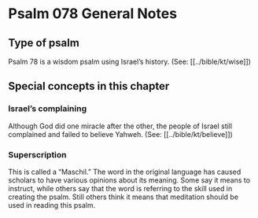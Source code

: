 # Psalm 078 General Notes
## Type of psalm

Psalm 78 is a wisdom psalm using Israel’s history. (See: [[../bible/kt/wise]])

## Special concepts in this chapter

### Israel’s complaining
Although God did one miracle after the other, the people of Israel still complained and failed to believe Yahweh. (See: [[../bible/kt/believe]])

### Superscription
This is called a “Maschil.” The word in the original language has caused scholars to have various opinions about its meaning. Some say it means to instruct, while others say that the word is referring to the skill used in creating the psalm. Still others think it means that meditation should be used in reading this psalm.